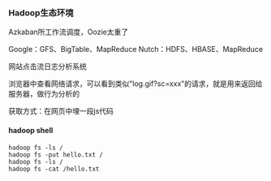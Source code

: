 ### Hadoop生态环境
Azkaban所工作流调度，Oozie太重了

Google：GFS、BigTable、MapReduce
Nutch：HDFS、HBASE、MapReduce

网站点击流日志分析系统

浏览器中查看网络请求，可以看到类似"log.gif?sc=xxx"的请求，就是用来返回给服务器，做行为分析的 

获取方式：在网页中埋一段js代码

#### hadoop shell
```
hadoop fs -ls /
hadoop fs -put hello.txt /
hadoop fs -ls /
hadoop fs -cat /hello.txt
```